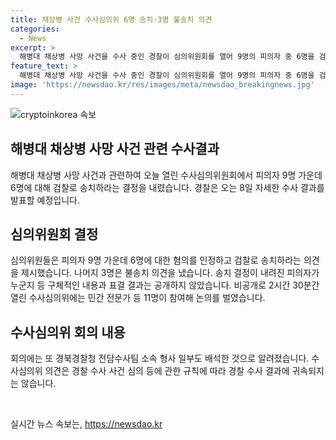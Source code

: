 ```yaml
---
title: 채상병 사건 수사심의위 6명 송치·3명 불송치 의견
categories:
  - News
excerpt: >
  해병대 채상병 사망 사건을 수사 중인 경찰이 심의위원회를 열어 9명의 피의자 중 6명을 검찰에 송치할 것을 결정했습니다. 나머지 3명은 불송치 의견을 받았고, 구체적인 내용과 표결 결과는 공개되지 않았습니다. 이번 결정은 수사심의위의 의견을 참고해 오는 8일 최종 수사 결과를 발표할 예정입니다. (150자)
feature_text: >
  해병대 채상병 사망 사건을 수사 중인 경찰이 심의위원회를 열어 9명의 피의자 중 6명을 검찰에 송치할 것을 결정했습니다. 나머지 3명은 불송치 의견을 받았고, 구체적인 내용과 표결 결과는 공개되지 않았습니다. 이번 결정은 수사심의위의 의견을 참고해 오는 8일 최종 수사 결과를 발표할 예정입니다. (150자)
image: 'https://newsdao.kr/res/images/meta/newsdao_breakingnews.jpg'
---
```


<p><img src="https://newsdao.kr/res/images/meta/newsdao_breakingnews.jpg" alt="cryptoinkorea 속보" /></p>

<h2 data-ke-size="size26">해병대 채상병 사망 사건 관련 수사결과</h2>

<p data-ke-size="size16">해병대 채상병 사망 사건과 관련하여 오늘 열린 수사심의위원회에서 피의자 9명 가운데 6명에 대해 검찰로 송치하라는 결정을 내렸습니다. 경찰은 오는 8일 자세한 수사 결과를 발표할 예정입니다.</p>

<h2 data-ke-size="size26">심의위원회 결정</h2>

<p data-ke-size="size16">심의위원들은 피의자 9명 가운데 6명에 대한 혐의를 인정하고 검찰로 송치하라는 의견을 제시했습니다. 나머지 3명은 불송치 의견을 냈습니다. 송치 결정이 내려진 피의자가 누군지 등 구체적인 내용과 표결 결과는 공개하지 않았습니다. 비공개로 2시간 30분간 열린 수사심의위에는 민간 전문가 등 11명이 참여해 논의를 벌였습니다.</p>

<h2 data-ke-size="size26">수사심의위 회의 내용</h2>

<p data-ke-size="size16">회의에는 또 경북경찰청 전담수사팀 소속 형사 일부도 배석한 것으로 알려졌습니다. 수사심의위 의견은 경찰 수사 사건 심의 등에 관한 규칙에 따라 경찰 수사 결과에 귀속되지는 않습니다.</p>

<p data-ke-size="size16">&nbsp;</p>
실시간 뉴스 속보는, <a href="https://newsdao.kr" rel="dofollow">https://newsdao.kr</a>



